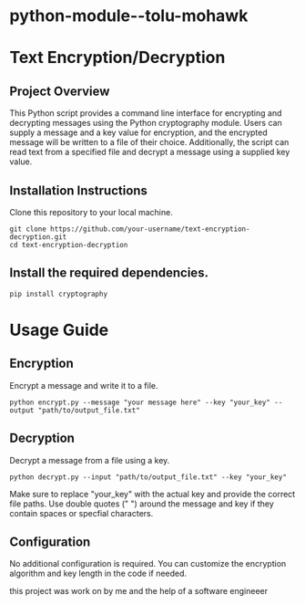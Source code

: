 # python-module--tolu-mohawk

# Text Encryption/Decryption

## Project Overview
This Python script provides a command line interface for encrypting and decrypting messages using the Python cryptography module. Users can supply a message and a key value for encryption, and the encrypted message will be written to a file of their choice. Additionally, the script can read text from a specified file and decrypt a message using a supplied key value.

## Installation Instructions
 Clone this repository to your local machine.
   ```
   git clone https://github.com/your-username/text-encryption-decryption.git
   cd text-encryption-decryption
   ```

## Install the required dependencies.
```
pip install cryptography
```

# Usage Guide

## Encryption
Encrypt a message and write it to a file.
```
python encrypt.py --message "your message here" --key "your_key" --output "path/to/output_file.txt"
```

## Decryption
Decrypt a message from a file using a key.
```
python decrypt.py --input "path/to/output_file.txt" --key "your_key"
```

Make sure to replace "your_key" with the actual key and provide the correct file paths. Use double quotes (" ") around the message and key if they contain spaces or specfial characters.

## Configuration
No additional configuration is required. You can customize the encryption algorithm and key length in the code if needed.

this project was work on by me and the help of a software engineeer 